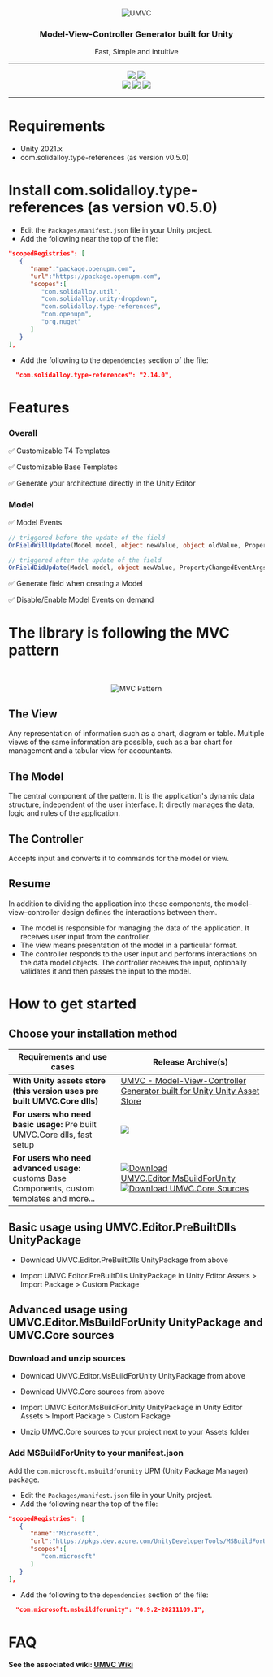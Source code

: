 <br />

<p align="center">
     <img src="https://raw.githubusercontent.com/loic-lopez/UMVC/master/Docs/logo_transparent.png" alt="UMVC">
</p>

<h3 align="center" style="text-align:center;">
	Model-View-Controller Generator built for Unity
</h3>
<p align="center">
	Fast, Simple and intuitive
</p>

<hr>
<p align="center">
	<a href="https://github.com/loic-lopez/UMVC/blob/master/LICENSE">
           <img src="https://img.shields.io/github/license/loic-lopez/UMVC" />
        </a>
	<a href="https://github.com/loic-lopez/UMVC/releases">
	    <img src="https://img.shields.io/github/v/release/loic-lopez/UMVC">
	</a>
	<br/>
	<a href="https://codecov.io/gh/loic-lopez/UMVC">
           <img src="https://codecov.io/gh/loic-lopez/UMVC/branch/master/graph/badge.svg" />
        </a>
	<a href="https://github.com/loic-lopez/UMVC/actions?query=workflow%3AUMVC.Editor">
	    <img src="https://github.com/loic-lopez/UMVC/workflows/UMVC.Editor/badge.svg">
	</a>
	<a href="https://github.com/loic-lopez/UMVC/actions?query=workflow%3AUMVC.Core">
	    <img src="https://github.com/loic-lopez/UMVC/workflows/UMVC.Core/badge.svg">
	</a>
	
</p>
<hr>

# Requirements

- Unity 2021.x
- com.solidalloy.type-references (as version v0.5.0)

# Install com.solidalloy.type-references (as version v0.5.0)

- Edit the `Packages/manifest.json` file in your Unity project.
- Add the following near the top of the file:

```json
"scopedRegistries": [
   {
      "name":"package.openupm.com",
      "url":"https://package.openupm.com",
      "scopes":[
         "com.solidalloy.util",
         "com.solidalloy.unity-dropdown",
         "com.solidalloy.type-references",
         "com.openupm",
         "org.nuget"
      ]
   }
],
```

- Add the following to the `dependencies` section of the file:

```json
  "com.solidalloy.type-references": "2.14.0",
```

# Features

### Overall

✅ Customizable T4 Templates

✅ Customizable Base Templates

✅ Generate your architecture directly in the Unity Editor

### Model

✅ Model Events
```csharp
// triggered before the update of the field
OnFieldWillUpdate(Model model, object newValue, object oldValue, PropertyChangedEventArgs eventArgs)
```
```csharp
// triggered after the update of the field
OnFieldDidUpdate(Model model, object newValue, PropertyChangedEventArgs eventArgs)
```

✅ Generate field when creating a Model

✅ Disable/Enable Model Events on demand

# The library is following the MVC pattern

<br />
<p align="center">	
	<img src="https://raw.githubusercontent.com/loic-lopez/UMVC/master/Docs/MVC_Pattern.png" alt="MVC Pattern">
</p>

## The View

Any representation of information such as a chart, diagram or table. Multiple views of the same information are possible, such as a bar chart for management and a tabular view for accountants.

## The Model

The central component of the pattern. It is the application's dynamic data structure, independent of the user interface. It directly manages the data, logic and rules of the application.

## The Controller

Accepts input and converts it to commands for the model or view.

## Resume

In addition to dividing the application into these components, the model–view–controller design defines the interactions between them.

- The model is responsible for managing the data of the application. It receives user input from the controller.
- The view means presentation of the model in a particular format.
- The controller responds to the user input and performs interactions on the data model objects. The controller receives the input, optionally validates it and then passes the input to the model.

# How to get started

## Choose your installation method

| Requirements and use cases | Release Archive(s) |  
|----------------------------------------------------------------------------------------------|-----------------------------------------------------------------------------------------------------------------------------------------------------------------------------------------------------------------------------------------------------------------------------------------------------------------------------------------------------------------------------------------------------|    
| **With Unity assets store (this version uses pre built UMVC.Core dlls)**                     | [UMVC - Model-View-Controller Generator built for Unity Unity Asset Store](https://u3d.as/1WKL)                                                                                                                                                                                                                                                                                                      |  
| **For users who need basic usage:** Pre built UMVC.Core dlls, fast setup | <a href="https://github.com/loic-lopez/UMVC/releases/download/v0.5.0/UMVC.Editor.PreBuiltDlls.0.5.0.unitypackage" target="_blank"><img src="https://img.shields.io/badge/Download-UMVC.Editor.PreBuiltDlls-blue"></a>
| **For users who need advanced usage:** customs Base Components, custom templates and more... | [![Download UMVC.Editor.MsBuildForUnity](https://img.shields.io/badge/Download-UMVC.Editor.MsBuildForUnity-blue)](https://github.com/loic-lopez/UMVC/releases/download/v0.5.0/UMVC.Editor.MsBuildForUnity.0.5.0.unitypackage)[![Download UMVC.Core Sources](https://img.shields.io/badge/Download-UMVC.Core-blue)](https://github.com/loic-lopez/UMVC/releases/download/v0.5.0/UMVC.Core.0.5.0.zip) 

## Basic usage using UMVC.Editor.PreBuiltDlls UnityPackage

* Download UMVC.Editor.PreBuiltDlls UnityPackage from above

* Import UMVC.Editor.PreBuiltDlls UnityPackage in Unity Editor Assets > Import Package > Custom Package

## Advanced usage using UMVC.Editor.MsBuildForUnity UnityPackage and UMVC.Core sources

### Download and unzip sources

* Download UMVC.Editor.MsBuildForUnity UnityPackage from above

* Download UMVC.Core sources from above

* Import UMVC.Editor.MsBuildForUnity UnityPackage in Unity Editor Assets > Import Package > Custom Package

* Unzip UMVC.Core sources to your project next to your Assets folder

### Add MSBuildForUnity to your manifest.json
Add the `com.microsoft.msbuildforunity` UPM (Unity Package Manager) package.

- Edit the `Packages/manifest.json` file in your Unity project.
- Add the following near the top of the file:

```json
"scopedRegistries": [
   {
      "name":"Microsoft",
      "url":"https://pkgs.dev.azure.com/UnityDeveloperTools/MSBuildForUnity/_packaging/UnityDeveloperTools/npm/registry/",
      "scopes":[
         "com.microsoft"
      ]
   }
],
```

- Add the following to the `dependencies` section of the file:

```json
  "com.microsoft.msbuildforunity": "0.9.2-20211109.1",
```


# FAQ

**See the associated wiki: [UMVC Wiki](https://github.com/loic-lopez/UMVC/wiki)**

